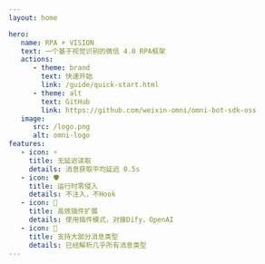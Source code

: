 ```yaml
---
layout: home

hero:
   name: RPA + VISION
   text: 一个基于视觉识别的微信 4.0 RPA框架
   actions:
      - theme: brand
        text: 快速开始
        link: /guide/quick-start.html
      - theme: alt
        text: GitHub
        link: https://github.com/weixin-omni/omni-bot-sdk-oss
   image:
      src: /logo.png
      alt: omni-logo
features:
   - icon: ⚡️
     title: 无延迟读取
     details: 消息获取平均延迟 0.5s
   - icon: 🛡️
     title: 运行时零侵入
     details: 不注入，不Hook
   - icon: 🧩
     title: 高效插件扩展
     details: 使用插件模式，对接Dify，OpenAI
   - icon: 🚀
     title: 支持大部分消息类型
     details: 已经解析几乎所有消息类型
---
```


<style>
:root {
  --vp-home-hero-name-color: transparent;
  --vp-home-hero-name-background: -webkit-linear-gradient(20deg, #34fefe 30%,#47caff 80%);

  --vp-home-hero-image-background-image: linear-gradient(-20deg, #23f0e2 50%, #47caff 30%);
  --vp-home-hero-image-filter: blur(44px);
}

@media (min-width: 640px) {
  :root {
    --vp-home-hero-image-filter: blur(56px);
  }
}

@media (min-width: 960px) {
  :root {
    --vp-home-hero-image-filter: blur(68px);
  }
}
</style>
